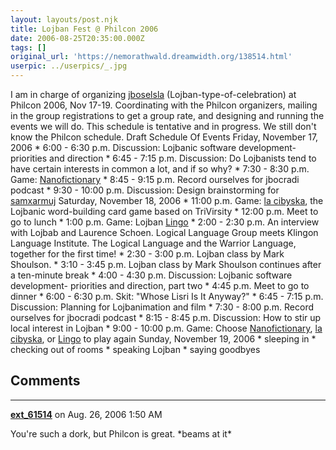 ```yaml
---
layout: layouts/post.njk
title: Lojban Fest @ Philcon 2006
date: 2006-08-25T20:35:00.000Z
tags: []
original_url: 'https://nemorathwald.dreamwidth.org/138514.html'
userpic: ../userpics/_.jpg
---
```

I am in charge of organizing [jboselsla](http://www.lojban.org/tiki/tiki-index.php?page=jboselsla+2006) (Lojban-type-of-celebration) at Philcon 2006, Nov 17-19. Coordinating with the Philcon organizers, mailing in the group registrations to get a group rate, and designing and running the events we will do. This schedule is tentative and in progress. We still don't know the Philcon schedule. Draft Schedule Of Events Friday, November 17, 2006 \* 6:00 - 6:30 p.m. Discussion: Lojbanic software development- priorities and direction \* 6:45 - 7:15 p.m. Discussion: Do Lojbanists tend to have certain interests in common a lot, and if so why? \* 7:30 - 8:30 p.m. Game: [Nanofictionary](http://www.lojban.org/tiki/tiki-index.php?page=Nanofictionary&bl) \* 8:45 - 9:15 p.m. Record ourselves for jbocradi podcast \* 9:30 - 10:00 p.m. Discussion: Design brainstorming for [samxarmuj](http://www.lojban.org/tiki/tiki-index.php?page=samxarmuj&bl) Saturday, November 18, 2006 \* 11:00 p.m. Game: [la cibyska](http://www.lojban.org/tiki/tiki-index.php?page=la+cibyska&bl), the Lojbanic word-building card game based on TriVirsity \* 12:00 p.m. Meet to go to lunch \* 1:00 p.m. Game: Lojban [Lingo](http://www.lojban.org/tiki/tiki-index.php?page=Lingo&bl) \* 2:00 - 2:30 p.m. An interview with Lojbab and Laurence Schoen. Logical Language Group meets Klingon Language Institute. The Logical Language and the Warrior Language, together for the first time! \* 2:30 - 3:00 p.m. Lojban class by Mark Shoulson. \* 3:10 - 3:45 p.m. Lojban class by Mark Shoulson continues after a ten-minute break \* 4:00 - 4:30 p.m. Discussion: Lojbanic software development- priorities and direction, part two \* 4:45 p.m. Meet to go to dinner \* 6:00 - 6:30 p.m. Skit: "Whose Lisri Is It Anyway?" \* 6:45 - 7:15 p.m. Discussion: Planning for Lojbanimation and film \* 7:30 - 8:00 p.m. Record ourselves for jbocradi podcast \* 8:15 - 8:45 p.m. Discussion: How to stir up local interest in Lojban \* 9:00 - 10:00 p.m. Game: Choose [Nanofictionary](http://www.lojban.org/tiki/tiki-index.php?page=Nanofictionary&bl), [la cibyska](http://www.lojban.org/tiki/tiki-index.php?page=la+cibyska&bl), or [Lingo](http://www.lojban.org/tiki/tiki-index.php?page=Lingo&bl) to play again Sunday, November 19, 2006 \* sleeping in \* checking out of rooms \* speaking Lojban \* saying goodbyes

## Comments

---

**[ext_61514](https://www.dreamwidth.org/users/ext_61514)** on Aug. 26, 2006 1:50 AM

You're such a dork, but Philcon is great. \*beams at it\*
